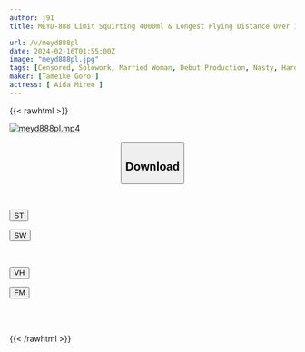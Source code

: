 ```yaml
---
author: j91
title: MEYD-888 Limit Squirting 4000ml & Longest Flying Distance Over 160cm! A Super Popular Prostitute AV Debut In Kansai That Has People Lining Up! Miren Aida

url: /v/meyd888pl
date: 2024-02-16T01:55:00Z
image: "meyd888pl.jpg"
tags: [Censored, Solowork, Married Woman, Debut Production, Nasty, Hardcore, Squirting, Mature Woman	]
maker: [Tameike Goro-]
actress: [ Aida Miren ]
---
```



{{< rawhtml >}}

<div class="video" data-videoid="26d0GxxzkRiKOA">
    <a href="javascript:;">
        <img src="/v/meyd888pl/meyd888pl.jpg" width="WIDTH" height="HEIGHT" alt="meyd888pl.mp4" loading="lazy">
    </a>
</div>

<script type="text/javascript" src="https://j91.asia/asset/on-demand-st.js"></script>

<br>
  <link rel="stylesheet" href="https://j91.asia/asset/bs5.css">
  
  <center>
  <button class="btn btn-primary" type="button" data-bs-toggle="collapse" data-bs-target=".multi-collapse" aria-expanded="false" aria-controls="multiCollapseExample1 multiCollapseExample2"><h2>Download</h2></button></center>
</p>
<div class="row">
  <div class="col">
    <div class="collapse multi-collapse" id="multiCollapseExample1">
      <div class="card card-body">
	      	      <br>
<div class="buttons">  
<p><a href="https://streamtape.to/v/26d0GxxzkRiKOA" target="_blank"><button class="btn-hover color-3"><i class="fa fa-download"></i> ST</button></a></p>
<p><a href="https://cdnwish.com/sxz7gev3z1i2" target="_blank"><button class="btn-hover color-2"><i class="fa fa-download"></i> SW</button></a></p></div>
    </div>
  </div>
</div>
  <div class="col">
    <div class="collapse multi-collapse" id="multiCollapseExample2">
      <div class="card card-body">
	      <br>
<div class="buttons">
<p><a href="javascript:;" target="_blank"><button class="btn-hover color-9"><i class="fa fa-download"></i> VH</button></a></p>
<p><a href="javascript:;"><button class="btn-hover color-8"><i class="fa fa-download"></i> FM</button></a></p></div>
<br><br>
      </div>
    </div>
  </div>
</div>

{{< /rawhtml >}}
